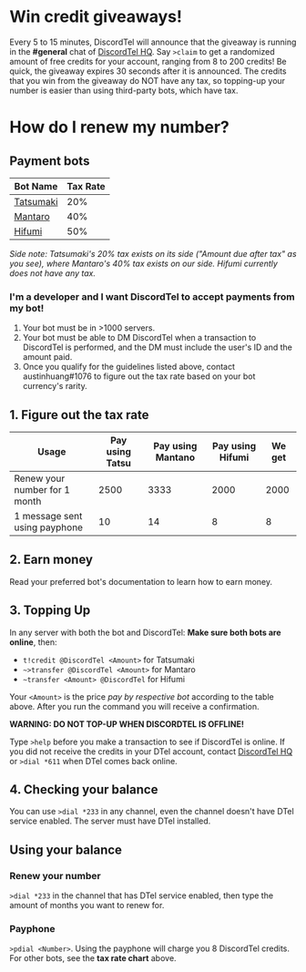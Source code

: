 # Win credit giveaways!
Every 5 to 15 minutes, DiscordTel will announce that the giveaway is running in the **#general** chat of [DiscordTel HQ](https://discord.gg/RN7pxrB). Say `>claim` to get a randomized amount of free credits for your account, ranging from 8 to 200 credits! Be quick, the giveaway expires 30 seconds after it is announced. The credits that you win from the giveaway do NOT have any tax, so topping-up your number is easier than using third-party bots, which have tax.

# How do I renew my number?

## Payment bots

| Bot Name                                         | Tax Rate |
|--------------------------------------------------|----------|
| [Tatsumaki](http://tatsumaki.xyz)                | 20%      |
| [Mantaro](https://github.com/Mantaro/MantaroBot) | 40%      |
| [Hifumi](http://hifumibot.xyz/)                  | 50%      |

*Side note: Tatsumaki's 20% tax exists on its side ("Amount due after tax" as you see), where Mantaro's 40% tax exists on our side. Hifumi currently does not have any tax.*

### I'm a developer and I want DiscordTel to accept payments from my bot!
1. Your bot must be in >1000 servers.
2. Your bot must be able to DM DiscordTel when a transaction to DiscordTel is performed, and the DM must include the user's ID and the amount paid.
3. Once you qualify for the guidelines listed above, contact austinhuang#1076 to figure out the tax rate based on your bot currency's rarity.

## 1. Figure out the tax rate

| Usage                         | Pay using Tatsu | Pay using Mantano | Pay using Hifumi | We get |
|-------------------------------|-----------------|-------------------|------------------|--------|
| Renew your number for 1 month | 2500            | 3333              | 2000             | 2000   |
| 1 message sent using payphone | 10              | 14                | 8                | 8      |

## 2. Earn money

Read your preferred bot's documentation to learn how to earn money.

## 3. Topping Up
In any server with both the bot and DiscordTel: **Make sure both bots are online**, then:

* `t!credit @DiscordTel <Amount>` for Tatsumaki
* `~>transfer @DiscordTel <Amount>` for Mantaro
* `~transfer <Amount> @DiscordTel` for Hifumi

Your `<Amount>` is the price *pay by respective bot* according to the table above. After you run the command you will receive a confirmation.

**WARNING: DO NOT TOP-UP WHEN DISCORDTEL IS OFFLINE!**

Type `>help` before you make a transaction to see if DiscordTel is online. If you did not receive the credits in your DTel account, contact [DiscordTel HQ](https://discord.gg/RN7pxrB) or `>dial *611` when DTel comes back online.

## 4. Checking your balance
You can use `>dial *233` in any channel, even the channel doesn't have DTel service enabled. The server must have DTel installed.

## Using your balance
### Renew your number
`>dial *233` in the channel that has DTel service enabled, then type the amount of months you want to renew for.

### Payphone
`>pdial <Number>`.
Using the payphone will charge you 8 DiscordTel credits. For other bots, see the **tax rate chart** above.
